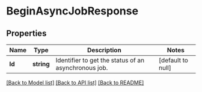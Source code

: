 # BeginAsyncJobResponse

## Properties
Name | Type | Description | Notes
------------ | ------------- | ------------- | -------------
**Id** | **string** | Identifier to get the status of an asynchronous job. | [default to null]

[[Back to Model list]](../README.md#documentation-for-models) [[Back to API list]](../README.md#documentation-for-api-endpoints) [[Back to README]](../README.md)

